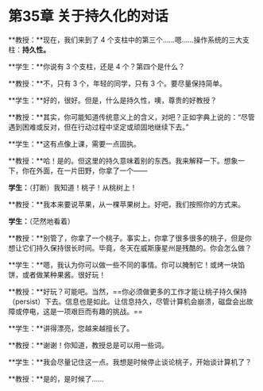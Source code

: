 # 第35章 关于持久化的对话

**教授：**现在，我们来到了 4 个支柱中的第三个……嗯……操作系统的三大支柱：**持久性。**

**学生：**你说有 3 个支柱，还是 4 个？第四个是什么？

**教授：**不，只有 3 个，年轻的同学，只有 3 个。要尽量保持简单。

**学生：**好的，很好。但是，什么是持久性，噢，尊贵的好教授？

**教授：**其实，你可能知道传统意义上的含义，对吧？正如字典上说的：“尽管遇到困难或反对，但在行动过程中坚定或顽固地继续下去。”

**学生：**这有点像上课，需要一点固执。

**教授：**哈！是的。但这里的持久意味着别的东西。我来解释一下。想象一下，你在外面，在一片田野，你拿了一个——

**学生：**（打断）我知道！桃子！从桃树上！

**教授：**我本来要说苹果，从一棵苹果树上。好吧，我们按照你的方式来。

**学生：**（茫然地看着）

**教授：**别管了，你拿了一个桃子。事实上，你拿了很多很多的桃子，但是你想让它们持久保持很长时间。毕竟，冬天在威斯康星州是残酷的。你会怎么做？

**学生：**嗯，我认为你可以做一些不同的事情。你可以腌制它！或烤一块馅饼，或者做某种果酱。很好玩！

**教授：**好玩？可能吧。当然，==你必须做更多的工作才能让桃子持久保持（persist）下去。信息也是如此。让信息持久，尽管计算机会崩溃，磁盘会出故障或停电，这是一项艰巨而有趣的挑战。==

**学生：**讲得漂亮，您越来越擅长了。

**教授：**谢谢！你知道，教授总是可以用一些词。

**学生：**我会尽量记住这一点。我想是时候停止谈论桃子，开始谈计算机了？

**教授：**是的，是时候了……